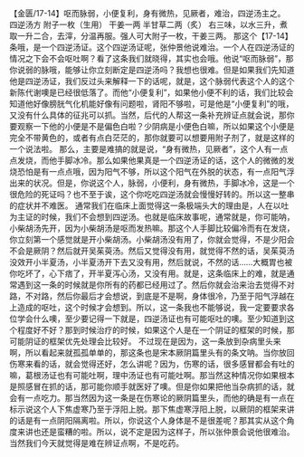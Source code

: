 【金匮/17-14】呕而脉弱，小便复利，身有微热，见厥者，难治，四逆汤主之。
四逆汤方
附子一枚（生用）  干姜一两  半甘草二两（炙）
右三味，以水三升，煮取一升二合，去滓，分温再服。强人可大附子一枚，干姜三两。
那这个【17-14】条哦，是一个四逆汤证。这个四逆汤证呢，张仲景他说难治。一个人在四逆汤证的情况之下会不会呕吐啊？看了这条我们就晓得，其实也会哦。他说“呕而脉弱”，那你说弱的脉哦，能够让你立刻断定是四逆汤吗？我想也很难。但是如果我们先知道他是四逆汤证，我们反过头来解释一下的话呢，就是，这个脉弱代表这个人的这个新陈代谢噢是已经很低落了。而他“小便复利”，如果他小便不利的话，我们比较会知道他好像膀胱气化机能好像有问题啦，肾阳不够啦，可是他是“小便复利”的哦，又没有什么具体的征兆可以抓。当然，后代的人帮这一条补充辨证点就会说，那你要观察一下他的小便是不是偏色白啦？少阴病是小便色白嘛，所以如果这个小便是完全不带黄色的，或者有点白茫茫的，那你就要可以想要用附子剂了，就是这样的一个说法啦。
那么，主要是难搞的就是说，“身有微热，见厥者”，这个人有一点点发烧，而他手脚冰冷。那么如果他果真是一个四逆汤证的话，这个人的微微的发烧恐怕是有一点点哦，因为阳气不够，所以这个阳气在外脱的状态，有一点阳气浮出来的状况。但是，你说这个人，脉弱，小便利，身有微热，手脚冰冷，这是一个很危险的死证吗？也不至于诶，这个你吃吃四逆汤就会慢慢好转的。所以这一整串的症状并不难医。
通常我们在临床上面觉得这一条极端头大的理由是，人在以吐为主证的时候，我们不会想到四逆汤。也就是临床故事呢，通常就是，你可能呐，小柴胡汤先开，因为小柴胡汤是呕而发热嘛。那这个人手脚比较偏冷而有在发烧，你立刻第一个感觉就是开小柴胡汤。小柴胡汤没有用了，你就会觉得，不是少阳会不会是厥阴？然后就开吴茱萸汤。然后又觉得没有用，就觉得不然的话，吴茱萸汤没效开小半夏汤，小半夏汤开下去又没有用，然后就说，不然的话……大概胃也被你吃坏了，心下痞了，开半夏泻心汤，又没有用。就是，这条临床上的难，就是通常遇到这一条的时候就是你所有的药都已经用过了。然后你就会治来治去觉得不对路，不对路，然后你最后才会想说，到底是不是啊，身体很冷，乃至于阳气浮越在上造成的呕吐，这个时候才会想到。所以，这一条我也不能够说，我一定要要求各位学会什么噢，至少要记得一下就是，四逆汤证也有可能呕吐的噢。至少知道到这个程度好不好？那到时候治疗的时候，如果这个人是在一个阴证的框架的时候，那可能阴证的框架优先处理会比较好。
不过现在是因为，这一条放到杂病里头来啊，所以看起来就孤孤单单的，那这条也是宋本厥阴篇里头有的条文呐。当你放回伤寒来看的话，就会觉得还好，怎么讲呢？因为，伤寒的话，很多感冒都会有吐的嘛，葛根汤证也有可能吐啊，理中汤证也有可能吐啊。那当然这种情况你如果根本是照感冒在抓的话，那可能你顺手就医好了噢。但是你如果把他当杂病抓的话，就会有一点吃力。那当然因为这一条是在伤寒论的厥阴篇里头，而他的确是有一点在标示说这个人下焦虚寒乃至于浮阳上脱。那下焦虚寒浮阳上脱，以厥阴的框架来讲的话是有一点阴阳隔离啦。所以，你说这个人身体是不是很差呢？那其实从这个角度来讲也还是蛮糟的啦。所以，说不定是因为这样子，所以张仲景会说他很难治。当然我们今天就觉得是难在辨证点啊，不是吃药。
